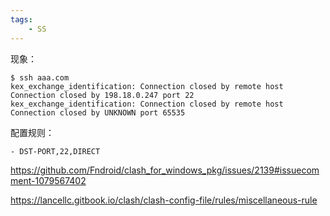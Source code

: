 ```yaml
---
tags:
    - SS
---
```


现象：

```
$ ssh aaa.com
kex_exchange_identification: Connection closed by remote host
Connection closed by 198.18.0.247 port 22
kex_exchange_identification: Connection closed by remote host
Connection closed by UNKNOWN port 65535
```



配置规则：

```
- DST-PORT,22,DIRECT
```

https://github.com/Fndroid/clash_for_windows_pkg/issues/2139#issuecomment-1079567402

https://lancellc.gitbook.io/clash/clash-config-file/rules/miscellaneous-rule